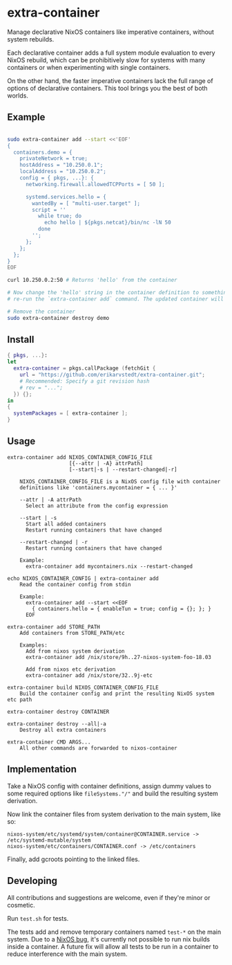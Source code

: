 # extra-container

Manage declarative NixOS containers like imperative containers, without system
rebuilds.

Each declarative container adds a full system module evaluation to every NixOS rebuild,
which can be prohibitively slow for systems with many containers or when experimenting
with single containers.

On the other hand, the faster imperative containers lack the full range of options of declarative containers.
This tool brings you the best of both worlds.

## Example

```bash

sudo extra-container add --start <<'EOF'
{
  containers.demo = {
    privateNetwork = true;
    hostAddress = "10.250.0.1";
    localAddress = "10.250.0.2";
    config = { pkgs, ...}: {
      networking.firewall.allowedTCPPorts = [ 50 ];

      systemd.services.hello = {
        wantedBy = [ "multi-user.target" ];
        script = ''
          while true; do
            echo hello | ${pkgs.netcat}/bin/nc -lN 50
          done
        '';
      };
    };
  };
}
EOF

curl 10.250.0.2:50 # Returns 'hello' from the container

# Now change the 'hello' string in the container definition to something else and
# re-run the `extra-container add` command. The updated container will be automatically restarted.

# Remove the container
sudo extra-container destroy demo
```

## Install

```nix
{ pkgs, ...}:
let
  extra-container = pkgs.callPackage (fetchGit {
    url = "https://github.com/erikarvstedt/extra-container.git";
    # Recommended: Specify a git revision hash
    # rev = "...";
  }) {};
in
{
  systemPackages = [ extra-container ];
}
```

## Usage
```
extra-container add NIXOS_CONTAINER_CONFIG_FILE
                    [{--attr | -A} attrPath]
                    [--start|-s | --restart-changed|-r]

    NIXOS_CONTAINER_CONFIG_FILE is a NixOS config file with container
    definitions like 'containers.mycontainer = { ... }'

    --attr | -A attrPath
      Select an attribute from the config expression

    --start | -s
      Start all added containers
      Restart running containers that have changed

    --restart-changed | -r
      Restart running containers that have changed

    Example:
      extra-container add mycontainers.nix --restart-changed

echo NIXOS_CONTAINER_CONFIG | extra-container add
    Read the container config from stdin

    Example:
      extra-container add --start <<EOF
        { containers.hello = { enableTun = true; config = {}; }; }
      EOF

extra-container add STORE_PATH
    Add containers from STORE_PATH/etc

    Examples:
      Add from nixos system derivation
      extra-container add /nix/store/9h..27-nixos-system-foo-18.03

      Add from nixos etc derivation
      extra-container add /nix/store/32..9j-etc

extra-container build NIXOS_CONTAINER_CONFIG_FILE
    Build the container config and print the resulting NixOS system etc path

extra-container destroy CONTAINER

extra-container destroy --all|-a
    Destroy all extra containers

extra-container CMD ARGS...
    All other commands are forwarded to nixos-container
```

## Implementation

Take a NixOS config with container definitions, assign dummy values to some required
options like `fileSystems."/"` and build the resulting system derivation.

Now link the container files from system derivation to the main system, like so:
```
nixos-system/etc/systemd/system/container@CONTAINER.service -> /etc/systemd-mutable/system
nixos-system/etc/containers/CONTAINER.conf -> /etc/containers
```
Finally, add gcroots pointing to the linked files.


## Developing
All contributions and suggestions are welcome, even if they're minor or cosmetic.

Run `test.sh` for tests.

The tests add and remove temporary containers named `test-*` on the main
system.
Due to a [NixOS bug](https://github.com/NixOS/nixpkgs/issues/40355), it's currently not possible to run
nix builds inside a container.
A future fix will allow all tests to be run in a container to reduce interference
with the main system.
